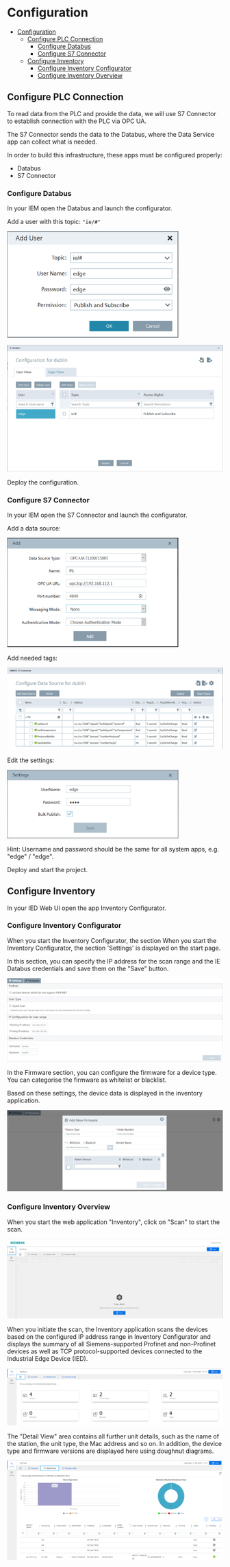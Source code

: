 # Configuration

- [Configuration](#configuration)
  - [Configure PLC Connection](#configure-plc-connection)
    - [Configure Databus](#configure-databus)
    - [Configure S7 Connector](#configure-s7-connector)
  - [Configure Inventory](#configure-Inventory)
    - [Configure Inventory Configurator](#configure-Inventory-configurator)
    - [Configure Inventory Overview](#configure-Inventory-overview)

## Configure PLC Connection

To read data from the PLC and provide the data, we will use S7 Connector to establish connection with the PLC via OPC UA.

The S7 Connector sends the data to the Databus, where the Data Service app can collect what is needed.

In order to build this infrastructure, these apps must be configured properly:

- Databus
- S7 Connector

### Configure Databus

In your IEM open the Databus and launch the configurator.

Add a user with this topic:
`"ie/#"`

![ie_databus_user](graphics/IE_Databus_User.PNG)

![ie_databus](graphics/IE_Databus.PNG)

Deploy the configuration.

### Configure S7 Connector

In your IEM open the S7 Connector and launch the configurator.

Add a data source:

![S7 Connector Data Source](graphics/S7_Connector_Data_Source.PNG)

Add needed tags:

![s7_connector_config](graphics/S7_Connector_Configuration.PNG)

Edit the settings:

![s7_connector_settings](graphics/S7_Connector_Settings.PNG)

Hint: Username and password should be the same for all system apps, e.g. "edge" / "edge".

Deploy and start the project.

## Configure Inventory

In your IED Web UI open the app Inventory Configurator.

### Configure Inventory Configurator

When you start the Inventory Configurator, the section When you start the Inventory Configurator, the section 'Settings' is displayed on the start page. 

In this section, you can specify the IP address for the scan range and the IE Databus credentials and save them on the "Save" button.

![Inventory_Configurator](graphics/Inventory_Configurator.PNG)

In the Firmware section, you can configure the firmware for a device type. You can categorise the firmware as whitelist or blacklist. 

Based on these settings, the device data is displayed in the inventory application.

![Inventory_Configurator_Firmware](graphics/Inventory_Configurator_Firmware.PNG)

### Configure Inventory Overview

When you start the web application "Inventory", click on "Scan" to start the scan.

![Inventory_Overview_Scan](graphics/Inventory_Scan.PNG)

When you initiate the scan, the Inventory application scans the devices based on the configured IP address range in Inventory Configurator and displays the summary of all Siemens-supported Profinet and non-Profinet devices as well as TCP protocol-supported devices connected to the Industrial Edge Device (IED).

![Inventory_Overview_My_Plan](graphics/Inventory_My_Plan.PNG)

The "Detail View" area contains all further unit details, such as the name of the station, the unit type, the Mac address and so on. In addition, the device type and firmware versions are displayed here using doughnut diagrams.

![Inventory_Overview_Detailed_View](graphics/Inventory_Detailed_View.PNG)

